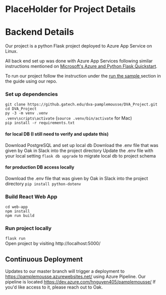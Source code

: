 # PlaceHolder for Project Details

# Backend Details 
Our project is a python Flask project deployed to Azure App Service on Linux.

All back end set up was done with Azure App Services following similar instructions mentioned on [Microsoft's Azure and Python Flask Quickstart](https://docs.microsoft.com/en-us/azure/app-service/quickstart-python?tabs=bash&pivots=python-framework-flask). 

To run our project follow the instruction under the [run the sample ](https://docs.microsoft.com/en-us/azure/app-service/quickstart-python?tabs=bash&pivots=python-framework-flask#run-the-sample) section in the guide using our repo. 

### Set up dependencies
`git clone https://github.gatech.edu/dva-pamplemousse/DVA_Project.git`  
`cd DVA_Project`  
`py -3 -m venv .venv`  
`.venv\scripts\activate` (`source .venv/bin/activate` for Mac)  
`pip install -r requirements.txt`  

#### for local DB (I still need to verify and update this)
Download PostgreSQL and set up local db
Download the .env file that was given by Oak in Slack into the project directory
Update the .env file with your local setting
`flask db upgrade` to migrate local db to project schema

#### for production DB access locally 
Download the .env file that was given by Oak in Slack into the project directory
`pip install python-dotenv`

### Build React Web App
`cd web-app`  
`npm install`  
`npm run build`  

### Run project locally
`flask run`  
Open project by visiting http://localhost:5000/


## Continuous Deployment
Updates to our master branch will trigger a deployment to https://pamplemousse.azurewebsites.net/ using Azure Pipeline. Our pipeline is located https://dev.azure.com/hnguyen405/pamplemousse/
If you'd like access to it, please reach out to Oak. 





